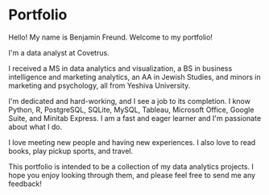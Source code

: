 # Portfolio

Hello! My name is Benjamin Freund. Welcome to my portfolio!

I'm a data analyst at Covetrus.

I received a MS in data analytics and visualization, a BS in business intelligence and marketing analytics, an AA in Jewish Studies, and minors in marketing and psychology, all from Yeshiva University.

I'm dedicated and hard-working, and I see a job to its completion. I know Python, R, PostgreSQL, SQLite, MySQL, Tableau, Microsoft Office, Google Suite, and Minitab Express. I am a fast and eager learner and I'm passionate about what I do.

I love meeting new people and having new experiences. I also love to read books, play pickup sports, and travel.

This portfolio is intended to be a collection of my data analytics projects. I hope you enjoy looking through them, and please feel free to send me any feedback!
